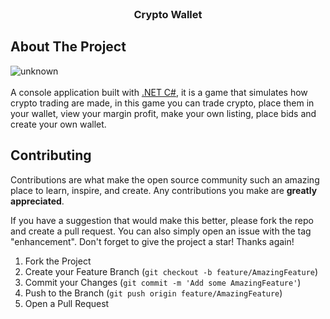 
<!-- PROJECT LOGO -->
<br />
<div align="center">

  <h3 align="center">Crypto Wallet</h3>
</div>



<!-- ABOUT THE PROJECT -->
## About The Project
![unknown](https://user-images.githubusercontent.com/15944464/147422973-f6355f9b-ded8-46ad-bf9d-9bf5f52464b1.png)
<br><br>
A console application built with [.NET C#](https://docs.microsoft.com/en-us/dotnet/), it is a game that simulates how crypto trading are made, in this game you can trade crypto, place them in your wallet, view your margin profit, make your own listing, place bids and create your own wallet.


<!-- CONTRIBUTING -->
## Contributing

Contributions are what make the open source community such an amazing place to learn, inspire, and create. Any contributions you make are **greatly appreciated**.

If you have a suggestion that would make this better, please fork the repo and create a pull request. You can also simply open an issue with the tag "enhancement".
Don't forget to give the project a star! Thanks again!

1. Fork the Project
2. Create your Feature Branch (`git checkout -b feature/AmazingFeature`)
3. Commit your Changes (`git commit -m 'Add some AmazingFeature'`)
4. Push to the Branch (`git push origin feature/AmazingFeature`)
5. Open a Pull Request


